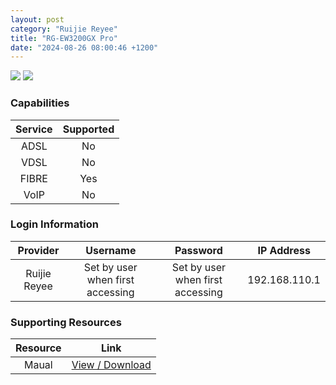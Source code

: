 ```yaml
---
layout: post
category: "Ruijie Reyee"
title: "RG-EW3200GX Pro"
date: "2024-08-26 08:00:46 +1200"
---
```

<img src="https://thetechgeeks.co.nz/cdn/shop/products/the-tech-geeks-ruijie-reyee-RG-EW3200GXPRO_front_2048x2048.jpg?v=1682554976" class="modem_image">
<img src="https://thetechgeeks.co.nz/cdn/shop/products/the-tech-geeks-ruijie-reyee-RG-EW3200GXPRO_side_2048x2048.jpg?v=1682554976" class="modem_image">

### Capabilities

| Service | Supported |
| :-: | :-: |
| ADSL | No |
| VDSL | No |
| FIBRE | Yes |
| VoIP | No |

### Login Information

| Provider | Username | Password | IP Address |
| :-: | :-: | :-: | :-: |
| Ruijie Reyee | Set by user when first accessing | Set by user when first accessing | 192.168.110.1 |

### Supporting Resources

| Resource | Link |
| :-: | :-: |
| Maual | [View / Download](https://www.ruijienetworks.com/resources/preview/77221/) |
